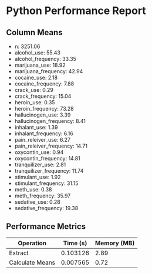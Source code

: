 # Python Performance Report

## Column Means

- n: 3251.06
- alcohol_use: 55.43
- alcohol_frequency: 33.35
- marijuana_use: 18.92
- marijuana_frequency: 42.94
- cocaine_use: 2.18
- cocaine_frequency: 7.88
- crack_use: 0.29
- crack_frequency: 15.04
- heroin_use: 0.35
- heroin_frequency: 73.28
- hallucinogen_use: 3.39
- hallucinogen_frequency: 8.41
- inhalant_use: 1.39
- inhalant_frequency: 6.16
- pain_releiver_use: 6.27
- pain_releiver_frequency: 14.71
- oxycontin_use: 0.94
- oxycontin_frequency: 14.81
- tranquilizer_use: 2.81
- tranquilizer_frequency: 11.74
- stimulant_use: 1.92
- stimulant_frequency: 31.15
- meth_use: 0.38
- meth_frequency: 35.97
- sedative_use: 0.28
- sedative_frequency: 19.38

## Performance Metrics

| Operation | Time (s) | Memory (MB) |
|-----------|----------|-------------|
| Extract   | 0.103126 |        2.89 |
| Calculate Means | 0.007565 |        0.72 |
